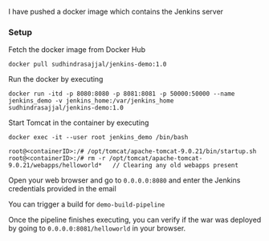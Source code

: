 I have pushed a docker image which contains the Jenkins server

### Setup
Fetch the docker image from Docker Hub
```
docker pull sudhindrasajjal/jenkins-demo:1.0
```


Run the docker by executing
```
docker run -itd -p 8080:8080 -p 8081:8081 -p 50000:50000 --name jenkins_demo -v jenkins_home:/var/jenkins_home sudhindrasajjal/jenkins-demo:1.0
```

Start Tomcat in the container by executing
```
docker exec -it --user root jenkins_demo /bin/bash

root@<containerID>:/# /opt/tomcat/apache-tomcat-9.0.21/bin/startup.sh
root@<containerID>:/# rm -r /opt/tomcat/apache-tomcat-9.0.21/webapps/helloworld*   // Clearing any old webapps present
```


Open your web browser and go to  `0.0.0.0:8080` and enter the Jenkins credentials provided in the email

You can trigger a build for  `demo-build-pipeline`

Once the pipeline finishes executing, you can verify if the war was deployed by going to `0.0.0.0:8081/helloworld` in your browser.
